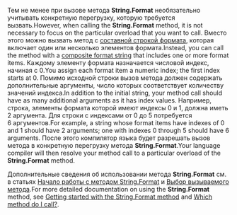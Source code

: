 
<span data-ttu-id="d74e7-101">Тем не менее при вызове метода **String.Format** необязательно учитывать конкретную перегрузку, которую требуется вызвать.</span><span class="sxs-lookup"><span data-stu-id="d74e7-101">However, when calling the **String.Format** method, it is not necessary to focus on the particular overload that you want to call.</span></span> <span data-ttu-id="d74e7-102">Вместо этого можно вызвать метод с [составной строкой формата](~/docs/standard/base-types/composite-formatting.md), которая включает один или несколько элементов формата.</span><span class="sxs-lookup"><span data-stu-id="d74e7-102">Instead, you can call the method with a [composite format string](~/docs/standard/base-types/composite-formatting.md) that includes one or more format items.</span></span> <span data-ttu-id="d74e7-103">Каждому элементу формата назначается числовой индекс, начиная с 0.</span><span class="sxs-lookup"><span data-stu-id="d74e7-103">You assign each format item a numeric index; the first index starts at 0.</span></span> <span data-ttu-id="d74e7-104">Помимо исходной строки вызов метода должен содержать дополнительные аргументы, число которых соответствует количеству значений индекса.</span><span class="sxs-lookup"><span data-stu-id="d74e7-104">In addition to the initial string, your method call should have as many additional arguments as it has index values.</span></span> <span data-ttu-id="d74e7-105">Например, строка, элементы формата которой имеют индексы 0 и 1, должна иметь 2 аргумента. Для строки с индексами от 0 до 5 потребуется 6 аргументов.</span><span class="sxs-lookup"><span data-stu-id="d74e7-105">For example, a string whose format items have indexes of 0 and 1 should have 2 arguments; one with indexes 0 through 5 should have 6 arguments.</span></span> <span data-ttu-id="d74e7-106">После этого компилятор языка будет разрешать вызов метода в конкретную перегрузку метода **String.Format**.</span><span class="sxs-lookup"><span data-stu-id="d74e7-106">Your language compiler will then resolve your method call to a particular overload of the **String.Format** method.</span></span>   
 
<span data-ttu-id="d74e7-107">Дополнительные сведения об использовании метода **String.Format** см. в статьях [Начало работы с методом String.Format](#Starting) и [Выбор вызываемого метода](#FTaskList).</span><span class="sxs-lookup"><span data-stu-id="d74e7-107">For more detailed documentation on using the **String.Format** method, see [Getting started with the String.Format method](#Starting) and [Which method do I call?](#FTaskList).</span></span>    
